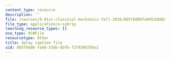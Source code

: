 ```yaml
---
content_type: resource
description: ''
file: /courses/8-01sc-classical-mechanics-fall-2016/805f8d0bfa9d53db8bfbf37930d785e1_ykwNGB9kuaA.vtt
file_type: application/x-subrip
learning_resource_types: []
ocw_type: OCWFile
resourcetype: Other
title: 3play caption file
uid: 805f8d0b-fa9d-53db-8bfb-f37930d785e1
---
```

